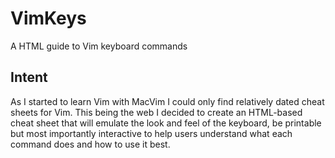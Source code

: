 VimKeys
===

A HTML guide to Vim keyboard commands

Intent
---
As I started to learn Vim with MacVim I could only find relatively dated cheat
sheets for Vim. This being the web I decided to create an HTML-based cheat
sheet that will emulate the look and feel of the keyboard, be printable but
most importantly interactive to help users understand what each command does
and how to use it best.
